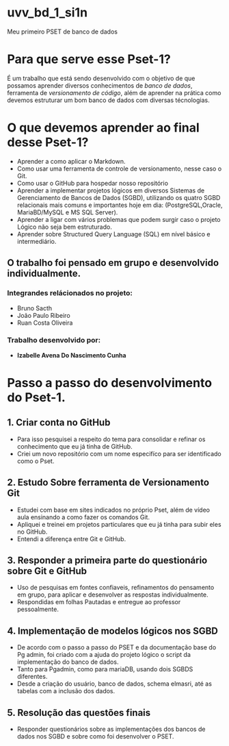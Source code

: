 # uvv_bd_1_si1n
Meu primeiro PSET de banco de dados

# Para que serve esse Pset-1?

 É um trabalho que está sendo desenvolvido com o objetivo de que possamos aprender diversos conhecimentos de *banco de dados*, ferramenta de *versionamento de código*, além de aprender na prática como devemos estruturar um bom banco de dados com diversas técnologias.

# O que devemos aprender ao final desse Pset-1?

* Aprender a como aplicar o Markdown.
* Como usar uma ferramenta de controle de versionamento, nesse caso o Git.
* Como usar o GitHub para hospedar nosso repositório
* Aprender a implementar projetos lógicos em diversos Sistemas de Gerenciamento de Bancos de Dados (SGBD), utilizando os quatro SGBD relacionais mais comuns e importantes hoje em dia: (PostgreSQL,Oracle, MariaBD/MySQL e MS SQL Server).
* Aprender a ligar com vários problemas que podem surgir caso o projeto Lógico não seja bem estruturado.
* Aprender sobre Structured Query Language (SQL) em nível básico e intermediário.

## O trabalho foi pensado em grupo e desenvolvido individualmente.
### Integrandes relácionados no projeto:

* Bruno Sacth
* João Paulo Ribeiro 
* Ruan Costa Oliveira

### Trabalho desenvolvido por:
* **Izabelle Avena Do Nascimento Cunha**

# Passo a passo do desenvolvimento do Pset-1.

## 1. **Criar conta no GitHub**
* Para isso pesquisei a respeito do tema para consolidar e refinar os conhecimento que eu já tinha de GitHub.
* Criei um novo repositório com um nome especifíco para ser identificado como o Pset.

## 2. **Estudo Sobre ferramenta de Versionamento Git**
* Estudei com base em sites indicados no próprio Pset, além de vídeo aula ensinando a como fazer os comandos Git.
* Apliquei e treinei em projetos particulares que eu já tinha para subir eles no GitHub.
* Entendi a diferença entre Git e GitHub.

## 3. **Responder a primeira parte do questionário sobre Git e GitHub**
* Uso de pesquisas em fontes confiaveis, refinamentos do pensamento em grupo, para aplicar e desenvolver as respostas individualmente.
* Respondidas em folhas Pautadas e entregue ao professor pessoalmente.

## 4. **Implementação de modelos lógicos nos SGBD**
* De acordo com o passo a passo do PSET e da documentação base do Pg admin, foi criado com a ajuda do projeto lógico o script da implementação do banco de dados.
* Tanto para Pgadmin, como para mariaDB, usando dois SGBDS diferentes.
* Desde a criação do usuário, banco de dados, schema elmasri, até as tabelas com a inclusão dos dados.

## 5. **Resolução das questões finais**
* Responder questionários sobre as implementações dos bancos de dados nos SGBD e sobre como foi desenvolver o PSET.
